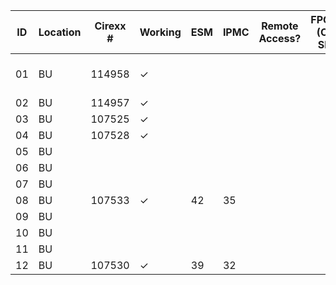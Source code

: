 |  ID | Location      | Cirexx # |Working | ESM | IPMC | Remote Access? | FPGAs (CM SN) | SoC | Proposed location | notes |
| --- | ---           | ---      | ---    | --- | ---  | ---            | ---           | --- | ---               | ---   |
| 01  | BU            | 114958   | &check;|     |      |                |               |     |                   | TCDS to CM |
| 02  | BU            | 114957   | &check;|     |      |                |               |     |                   |       |
| 03  | BU            | 107525   | &check;|     |      |                |               |     |                   |       |
| 04  | BU            | 107528   | &check;|     |      |                |               |     |                   |       |
| 05  | BU            |          |        |     |      |                |               |     |                   |       |
| 06  | BU            |          |        |     |      |                |               |     |                   |       |
| 07  | BU            |          |        |     |      |                |               |     |                   |       |
| 08  | BU            | 107533   | &check;|  42 |  35  |                |               |     |                   |       |
| 09  | BU            |          |        |     |      |                |               |     |                   |       |
| 10  | BU            |          |        |     |      |                |               |     |                   |       |
| 11  | BU            |          |        |     |      |                |               |     |                   |       |
| 12  | BU            | 107530   | &check;|  39 |  32  |                |               | SN164315 |                   |       |

